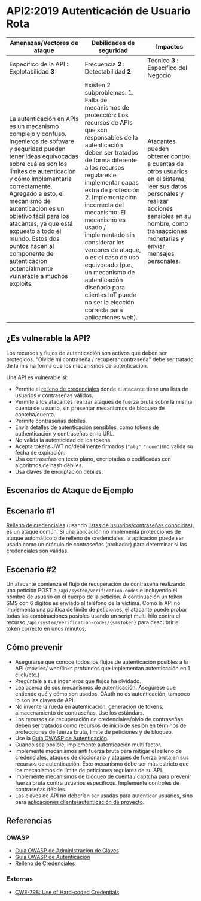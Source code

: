 API2:2019 Autenticación de Usuario Rota
=======================================

| Amenazas/Vectores de ataque | Debilidades de seguridad | Impactos |
| - | - | - |
| Específico de la API : Explotabilidad **3** | Frecuencia **2** : Detectabilidad **2** | Técnico **3** : Específico del Negocio |
| La autenticación en APIs es un mecanismo complejo y confuso. Ingenieros de software y seguridad pueden tener ideas equivocadas sobre cuáles son los límites de autenticación y cómo implementarla correctamente. Agregado a esto, el mecanismo de autenticación es un objetivo fácil para los atacantes, ya que está expuesto a todo el mundo. Estos dos puntos hacen al componente de autenticación potencialmente vulnerable a muchos exploits. | Existen 2 subproblemas: 1. Falta de mecanismos de protección: Los recursos de APIs que son responsables de la autenticación deben ser tratados de forma diferente a los recursos regulares e implementar capas extra de protección 2. Implementación incorrecta del mecanismo: El mecanismo es usado / implementado sin considerar los vercores de ataque, o es el caso de uso equivocado (p.e., un mecanismo de autenticación diseñado para clientes IoT puede no ser la elección correcta para aplicaciones web). | Atacantes pueden obtener control a cuentas de otros usuarios en el sistema, leer sus datos personales y realizar acciones sensibles en su nombre, como transacciones monetarias y enviar mensajes personales. |

## ¿Es vulnerable la API?

Los recursos y flujos de autenticación son activos que deben ser protegidos. "Olvidé mi contraseña / recuperar contraseña" debe ser tratado de la misma forma que los mecanismos de autenticación.

Una API es vulnerable si:
* Permite el [relleno de credenciales][1] donde el atacante tiene una lista de usuarios y contraseñas válidos.
* Permite a los atacantes realizar ataques de fuerza bruta sobre la misma cuenta de usuario, sin presentar mecanismos de bloqueo de captcha/cuenta.
* Permite contraseñas débiles.
* Envía detalles de autenticación sensibles, como tokens de authenticación y contraseñas en la URL.
* No valida la autenticidad de los tokens.
* Acepta tokens JWT no/débilmente firmados (`"alg":"none"`)/no valida su fecha de expiración.
* Usa contraseñas en texto plano, encriptadas o codificadas con algoritmos de hash débiles.
* Usa claves de encriptación débiles.

## Escenarios de Ataque de Ejemplo

## Escenario #1

[Relleno de credenciales][1] (usando [listas de usuarios/contraseñas conocidas][2]), es un ataque común. 
Si una aplicación no implementa protecciones de ataque automático o de relleno de credenciales, 
la aplicación puede ser usada como un oráculo de contraseñas (probador) para determinar si las credenciales son válidas.

## Escenario #2

Un atacante comienza el flujo de recuperación de contraseña realizando una petición POST a `/api/system/verification-codes`
e incluyendo el nombre de usuario en el cuerpo de la petición. 
A continuación un token SMS con 6 dígitos es enviado al teléfono de la víctima. 
Como la API no implementa una política de límite de peticiones, el atacante puede probar todas las combinaciones posibles usando 
un script multi-hilo contra el recurso `/api/system/verification-codes/{smsToken}` para descubrir el token correcto en unos minutos.

## Cómo prevenir

* Asegurarse que conoce todos los flujos de autenticación posibles a la API (móviles/
  web/links profundos que implementan autenticación en 1 click/etc.)
* Pregúntele a sus ingenieros que flujos ha olvidado.
* Lea acerca de sus mecanismos de autenticación. Asegúrese que entiende qué y cómo son usados. 
  OAuth no es autenticación, tampoco lo son las claves de API.
* No invente la rueda en autenticación, generación de tokens, almacenamiento de contraseñas. Use los estándars.
* Los recursos de recuperación de credenciales/olvio de contraseñas deben ser tratados como recursos de 
  inicio de sesión en términos de protecciones de fuerza bruta, límite de peticiones y de bloqueo.
* Use la [Guía OWASP de Autenticación][3].
* Cuando sea posible, implemente autenticación multi factor.
* Implemente mecanismos anti fuerza bruta para mitigar el relleno de credenciales, ataques de diccionario y 
  ataques de fuerza bruta en sus recursos de autenticación.
  Este mecanismo debe ser más estricto que los mecanismos de límite de peticiones regulares de su API.
* Implemente mecanismos de [bloqueo de cuenta][4] / captcha para prevenir fuerza bruta contra usuarios específicos. 
  Implemente controles de contraseñas débiles.
* Las claves de API no deberían ser usadas para autenticar usuarios, sino para [aplicaciones cliente/autenticación de proyecto][5].

## Referencias

### OWASP

* [Guía OWASP de Administración de Claves][6]
* [Guía OWASP de Autenticación][3]
* [Relleno de Credenciales][1]

### Externas

* [CWE-798: Use of Hard-coded Credentials][7]

[1]: https://www.owasp.org/index.php/Credential_stuffing
[2]: https://github.com/danielmiessler/SecLists
[3]: https://cheatsheetseries.owasp.org/cheatsheets/Authentication_Cheat_Sheet.html
[4]: https://www.owasp.org/index.php/Testing_for_Weak_lock_out_mechanism_(OTG-AUTHN-003)
[5]: https://cloud.google.com/endpoints/docs/openapi/when-why-api-key
[6]: https://www.owasp.org/index.php/Key_Management_Cheat_Sheet
[7]: https://cwe.mitre.org/data/definitions/798.html
